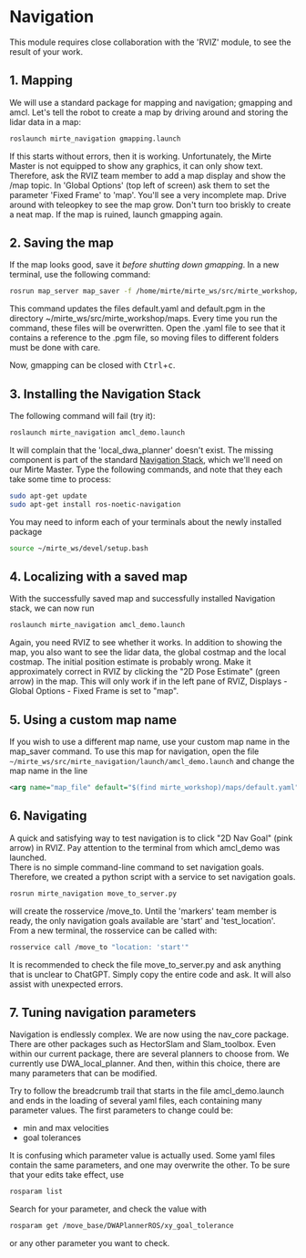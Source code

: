 # Navigation

This module requires close collaboration with the 'RVIZ' module, to see the result of your work.

## 1. Mapping
We will use a standard package for mapping and navigation; gmapping and amcl. Let's tell the robot to create a map by driving around and storing the lidar data in a map:  
```bash
roslaunch mirte_navigation gmapping.launch
``` 

If this starts without errors, then it is working. Unfortunately, the Mirte Master is not equipped to show any graphics, it can only show text. Therefore, ask the RVIZ team member to add a map display and show the /map topic. In 'Global Options' (top left of screen) ask them to set the parameter 'Fixed Frame' to 'map'. You'll see a very incomplete map. Drive around with teleopkey to see the map grow. Don't turn too briskly to create a neat map. If the map is ruined, launch gmapping again.

## 2. Saving the map
If the map looks good, save it *before shutting down gmapping*. In a new terminal, use the following command:  
```bash
rosrun map_server map_saver -f /home/mirte/mirte_ws/src/mirte_workshop/maps/default
```  

This command updates the files default.yaml and default.pgm in the directory ~/mirte_ws/src/mirte_workshop/maps. Every time you run the command, these files will be overwritten. Open the .yaml file to see that it contains a reference to the .pgm file, so moving files to different folders must be done with care.

Now, gmapping can be closed with <kbd>Ctrl</kbd>+<kbd>c</kbd>.

## 3. Installing the Navigation Stack
The following command will fail (try it):

```bash
roslaunch mirte_navigation amcl_demo.launch
```  

It will complain that the 'local_dwa_planner' doesn't exist. The missing component is part of the standard [Navigation Stack](http://wiki.ros.org/navigation), which we'll need on our Mirte Master. Type the following commands, and note that they each take some time to process:

```bash
sudo apt-get update
sudo apt-get install ros-noetic-navigation
```

You may need to inform each of your terminals about the newly installed package 

```bash
source ~/mirte_ws/devel/setup.bash
``` 

## 4. Localizing with a saved map
With the successfully saved map and successfully installed Navigation stack, we can now run  
```bash
roslaunch mirte_navigation amcl_demo.launch
```  

Again, you need RVIZ to see whether it works. In addition to showing the map, you also want to see the lidar data, the global costmap and the local costmap. The initial position estimate is probably wrong. Make it approximately correct in RVIZ by clicking the "2D Pose Estimate" (green arrow) in the map. This will only work if in the left pane of RVIZ, Displays - Global Options - Fixed Frame is set to "map".

## 5. Using a custom map name
If you wish to use a different map name, use your custom map name in the map_saver command. To use this map for navigation, open the file `~/mirte_ws/src/mirte_navigation/launch/amcl_demo.launch` and change the map name in the line 

```xml
<arg name="map_file" default="$(find mirte_workshop)/maps/default.yaml"/>
```

## 6. Navigating
A quick and satisfying way to test navigation is to click "2D Nav Goal" (pink arrow) in RVIZ. Pay attention to the terminal from which amcl_demo was launched.  
There is no simple command-line command to set navigation goals. Therefore, we created a python script with a service to set navigation goals.  
```bash
rosrun mirte_navigation move_to_server.py
```
will create the rosservice /move_to. Until the 'markers' team member is ready, the only navigation goals available are 'start' and 'test_location'. From a new terminal, the rosservice can be called with:  
```bash
rosservice call /move_to "location: 'start'"
```   

It is recommended to check the file move_to_server.py and ask anything that is unclear to ChatGPT. Simply copy the entire code and ask. It will also assist with unexpected errors.

## 7. Tuning navigation parameters
Navigation is endlessly complex. We are now using the nav_core package. There are other packages such as HectorSlam and Slam_toolbox. Even within our current package, there are several planners to choose from. We currently use DWA_local_planner. And then, within this choice, there are many parameters that can be modified.

Try to follow the breadcrumb trail that starts in the file amcl_demo.launch and ends in the loading of several yaml files, each containing many parameter values. The first parameters to change could be:
- min and max velocities
- goal tolerances

It is confusing which parameter value is actually used. Some yaml files contain the same parameters, and one may overwrite the other. To be sure that your edits take effect, use   
```bash
rosparam list
```
Search for your parameter, and check the value with
```bash
rosparam get /move_base/DWAPlannerROS/xy_goal_tolerance
```
or any other parameter you want to check.